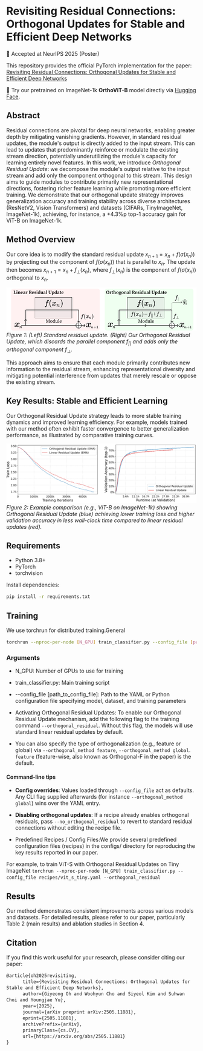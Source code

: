 # Revisiting Residual Connections: Orthogonal Updates for Stable and Efficient Deep Networks

📢 Accepted at NeurIPS 2025 (Poster)

This repository provides the official PyTorch implementation for the paper:
[Revisiting Residual Connections: Orthogonal Updates for Stable and Efficient Deep Networks
](https://arxiv.org/abs/2505.11881)

🚀 Try our pretrained on ImageNet-1k **OrthoViT-B** model directly via [Hugging Face](https://huggingface.co/BootsofLagrangian/ortho-vit-b-imagenet1k-hf).

## Abstract

Residual connections are pivotal for deep neural networks, enabling greater depth by mitigating vanishing gradients. However, in standard residual updates, the module's output is directly added to the input stream. This can lead to updates that predominantly reinforce or modulate the existing stream direction, potentially underutilizing the module's capacity for learning entirely novel features. In this work, we introduce _Orthogonal Residual Update_: we decompose the module's output relative to the input stream and add only the component orthogonal to this stream. This design aims to guide modules to contribute primarily new representational directions, fostering richer feature learning while promoting more efficient training. We demonstrate that our orthogonal update strategy improves generalization accuracy and training stability across diverse architectures (ResNetV2, Vision Transformers) and datasets (CIFARs, TinyImageNet, ImageNet-1k), achieving, for instance, a +4.3\%p top-1 accuracy gain for ViT-B on ImageNet-1k.

## Method Overview

Our core idea is to modify the standard residual update $x_{n+1} = x_n + f(\sigma(x_n))$ by projecting out the component of $f(\sigma(x_n))$ that is parallel to $x_n$. The update then becomes $x_{n+1} = x_n + f_{\perp}(x_n)$, where $f_{\perp}(x_n)$ is the component of $f(\sigma(x_n))$ orthogonal to $x_n$.

![Figure 1: Intuition behind Orthogonal Residual Update](img/figure1.jpg)
*Figure 1: (Left) Standard residual update. (Right) Our Orthogonal Residual Update, which discards the parallel component $f_{||}$ and adds only the orthogonal component $f_{\perp}$.*

This approach aims to ensure that each module primarily contributes new information to the residual stream, enhancing representational diversity and mitigating potential interference from updates that merely rescale or oppose the existing stream.

## Key Results: Stable and Efficient Learning

Our Orthogonal Residual Update strategy leads to more stable training dynamics and improved learning efficiency. For example, models trained with our method often exhibit faster convergence to better generalization performance, as illustrated by comparative training curves.

![Figure 2: Training Dynamics and Efficiency Comparison](img/figure2.jpg)
*Figure 2: Example comparison (e.g., ViT-B on ImageNet-1k) showing Orthogonal Residual Update (blue) achieving lower training loss and higher validation accuracy in less wall-clock time compared to linear residual updates (red).*

## Requirements
- Python 3.8+
- PyTorch 
- torchvision

Install dependencies:
```bash
pip install -r requirements.txt
```

## Training

We use torchrun for distributed training.General

```bash
torchrun --nproc-per-node [N_GPU] train_classifier.py --config_file [path_to_config_file] [additional_options]
```

### Arguments
- N_GPU: Number of GPUs to use for training
- train_classifier.py: Main training script
- --config_file [path_to_config_file]: Path to the YAML or Python configuration file specifying model, dataset, and training parameters
- Activating Orthogonal Residual Updates: To enable our Orthogonal Residual Update mechanism, add the following flag to the training command `--orthogonal_residual`.
Without this flag, the models will use standard linear residual updates by default. 

- You can also specify the type of orthogonalization (e.g., feature or global) via `--orthogonal_method feature`, `--orthogonal_method global`. `feature` (feature-wise, also known as Orthogonal-F in the paper) is the default.

#### Command-line tips

- **Config overrides**: Values loaded through `--config_file` act as defaults. Any CLI flag supplied afterwards (for instance `--orthogonal_method global`) wins over the YAML entry.
- **Disabling orthogonal updates**: If a recipe already enables orthogonal residuals, pass `--no_orthogonal_residual` to revert to standard residual connections without editing the recipe file.

- Predefined Recipes / Config Files:We provide several predefined configuration files (recipes) in the configs/ directory for reproducing the key results reported in our paper.

For example, to train ViT-S with Orthogonal Residual Updates on Tiny ImageNet
`torchrun --nproc-per-node [N_GPU] train_classifier.py --config_file recipes/vit_s_tiny.yaml --orthogonal_residual
`

## Results
Our method demonstrates consistent improvements across various models and datasets. For detailed results, please refer to our paper, particularly Table 2 (main results) and ablation studies in Section 4.

## Citation
If you find this work useful for your research, please consider citing our paper:

```
@article{oh2025revisiting,
      title={Revisiting Residual Connections: Orthogonal Updates for Stable and Efficient Deep Networks}, 
      author={Giyeong Oh and Woohyun Cho and Siyeol Kim and Suhwan Choi and Youngjae Yu},
      year={2025},
      journal={arXiv preprint arXiv:2505.11881},
      eprint={2505.11881},
      archivePrefix={arXiv},
      primaryClass={cs.CV},
      url={https://arxiv.org/abs/2505.11881}
}
```
